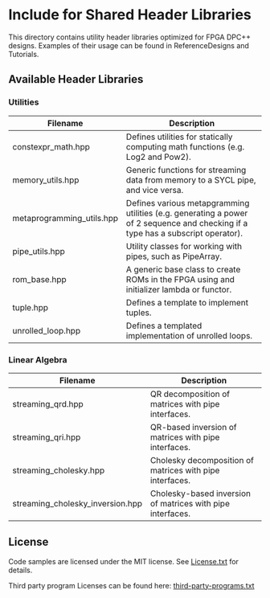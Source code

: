# Include for Shared Header Libraries
This directory contains utility header libraries optimized for FPGA DPC++ designs. Examples of their usage can be found in ReferenceDesigns and Tutorials.

## Available Header Libraries

### Utilities

| Filename                    | Description
---                           |---
| constexpr_math.hpp          | Defines utilities for statically computing math functions (e.g. Log2 and Pow2).
| memory_utils.hpp            | Generic functions for streaming data from memory to a SYCL pipe, and vice versa.
| metaprogramming_utils.hpp   | Defines various metapgramming utilities (e.g. generating a power of 2 sequence and checking if a type has a subscript operator).
| pipe_utils.hpp              | Utility classes for working with pipes, such as PipeArray.
| rom_base.hpp                | A generic base class to create ROMs in the FPGA using and initializer lambda or functor.
| tuple.hpp                   | Defines a template to implement tuples.
| unrolled_loop.hpp           | Defines a templated implementation of unrolled loops.

### Linear Algebra

| Filename               | Description
---                      |---
| streaming_qrd.hpp      | QR decomposition of matrices with pipe interfaces.
| streaming_qri.hpp      | QR-based inversion of matrices with pipe interfaces.
| streaming_cholesky.hpp | Cholesky decomposition of matrices with pipe interfaces.
| streaming_cholesky_inversion.hpp | Cholesky-based inversion of matrices with pipe interfaces.

## License
Code samples are licensed under the MIT license. See
[License.txt](https://github.com/oneapi-src/oneAPI-samples/blob/master/License.txt) for details.

Third party program Licenses can be found here: [third-party-programs.txt](https://github.com/oneapi-src/oneAPI-samples/blob/master/third-party-programs.txt)
